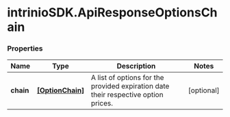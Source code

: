 # intrinioSDK.ApiResponseOptionsChain

### Properties
Name | Type | Description | Notes
------------ | ------------- | ------------- | -------------
**chain** | [**[OptionChain]**](OptionChain.md) | A list of options for the provided expiration date their respective option prices. | [optional] 


